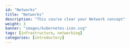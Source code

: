 ```yaml
---
id: "Networks"
title: "Networks"
description: "This course clear your Network concept"
weight: 3
banner: "images/kubernetes-icon.svg"
tags: [infrastructure, networking]
categories: [introductory]
---
```


